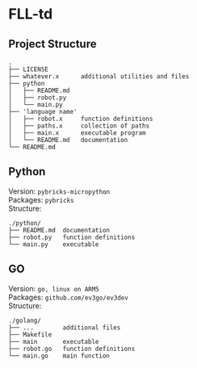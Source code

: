 # FLL-td

## Project Structure
```
.
├── LICENSE
├── whatever.x      additional utilities and files
├── python
│   ├── README.md
│   ├── robot.py
│   └── main.py
├── 'language name'
│   ├── robot.x     function definitions
│   ├── paths.x     collection of paths
│   ├── main.x      executable program
│   └── README.md   documentation
└── README.md
```
## Python
Version: `pybricks-micropython` <br>
Packages: `pybricks` <br>
Structure:
```
./python/
├── README.md  documentation
├── robot.py   function definitions
└── main.py    executable
```

## GO
Version: `go, linux on ARM5` <br>
Packages: `github.com/ev3go/ev3dev` <br>
Structure:
```
./golang/
├── ...        additional files
├── Makefile
├── main       executable
├── robot.go   function definitions
└── main.go    main function
